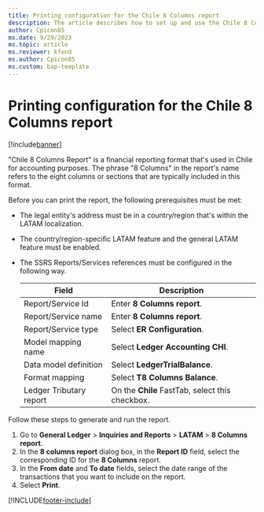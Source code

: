 ```yaml
---
title: Printing configuration for the Chile 8 Columns report
description: The article describes how to set up and use the Chile 8 Columns report.
author: Cpicon85 
ms.date: 9/29/2023 
ms.topic: article
ms.reviewer: kfend
ms.author: Cpicon85 
ms.custom: bap-template
---
```


# Printing configuration for the Chile 8 Columns report

[!include[banner](../../includes/banner.md)]

"Chile 8 Columns Report" is a financial reporting format that's used in Chile for accounting purposes. The phrase "8 Columns" in the report's name refers to the eight columns or sections that are typically included in this format.

Before you can print the report, the following prerequisites must be met:

- The legal entity's address must be in a country/region that's within the LATAM localization.
- The country/region-specific LATAM feature and the general LATAM feature must be enabled.
- The SSRS Reports/Services references must be configured in the following way.

    | Field | Description |
    |-------|-------------|
    | Report/Service Id | Enter **8 Columns report**. |
    | Report/Service name | Enter **8 Columns report**. |
    | Report/Service type | Select **ER Configuration**. |
    | Model mapping name | Select **Ledger Accounting CHI**. |
    | Data model definition | Select **LedgerTrialBalance**. |
    | Format mapping | Select **T8 Columns Balance**. |
    | Ledger Tributary report | On the **Chile** FastTab, select this checkbox. |

Follow these steps to generate and run the report. 

1. Go to **General Ledger** \> **Inquiries and Reports** \> **LATAM** \> **8 Columns report**.
2. In the **8 columns report** dialog box, in the **Report ID** field, select the corresponding ID for the **8 Columns** report.
3. In the **From date** and **To date** fields, select the date range of the transactions that you want to include on the report.
4. Select **Print**.

[!INCLUDE[footer-include](../../../includes/footer-banner.md)]
